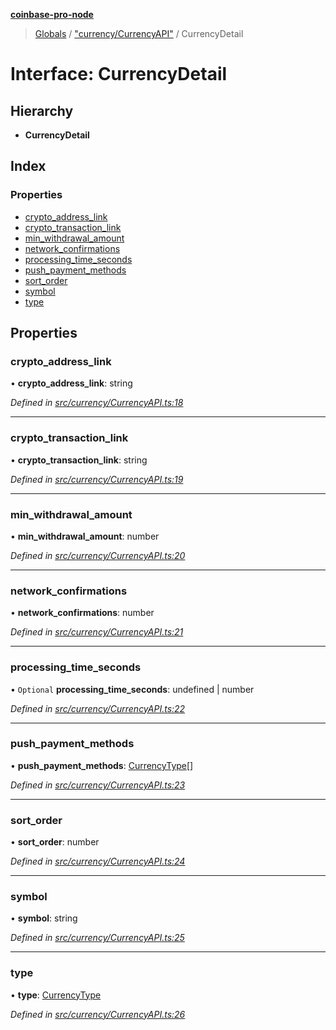 **[coinbase-pro-node](../README.md)**

> [Globals](../globals.md) / ["currency/CurrencyAPI"](../modules/_currency_currencyapi_.md) / CurrencyDetail

# Interface: CurrencyDetail

## Hierarchy

- **CurrencyDetail**

## Index

### Properties

- [crypto_address_link](_currency_currencyapi_.currencydetail.md#crypto_address_link)
- [crypto_transaction_link](_currency_currencyapi_.currencydetail.md#crypto_transaction_link)
- [min_withdrawal_amount](_currency_currencyapi_.currencydetail.md#min_withdrawal_amount)
- [network_confirmations](_currency_currencyapi_.currencydetail.md#network_confirmations)
- [processing_time_seconds](_currency_currencyapi_.currencydetail.md#processing_time_seconds)
- [push_payment_methods](_currency_currencyapi_.currencydetail.md#push_payment_methods)
- [sort_order](_currency_currencyapi_.currencydetail.md#sort_order)
- [symbol](_currency_currencyapi_.currencydetail.md#symbol)
- [type](_currency_currencyapi_.currencydetail.md#type)

## Properties

### crypto_address_link

• **crypto_address_link**: string

_Defined in [src/currency/CurrencyAPI.ts:18](https://github.com/bennyn/coinbase-pro-node/blob/7eff64a/src/currency/CurrencyAPI.ts#L18)_

---

### crypto_transaction_link

• **crypto_transaction_link**: string

_Defined in [src/currency/CurrencyAPI.ts:19](https://github.com/bennyn/coinbase-pro-node/blob/7eff64a/src/currency/CurrencyAPI.ts#L19)_

---

### min_withdrawal_amount

• **min_withdrawal_amount**: number

_Defined in [src/currency/CurrencyAPI.ts:20](https://github.com/bennyn/coinbase-pro-node/blob/7eff64a/src/currency/CurrencyAPI.ts#L20)_

---

### network_confirmations

• **network_confirmations**: number

_Defined in [src/currency/CurrencyAPI.ts:21](https://github.com/bennyn/coinbase-pro-node/blob/7eff64a/src/currency/CurrencyAPI.ts#L21)_

---

### processing_time_seconds

• `Optional` **processing_time_seconds**: undefined \| number

_Defined in [src/currency/CurrencyAPI.ts:22](https://github.com/bennyn/coinbase-pro-node/blob/7eff64a/src/currency/CurrencyAPI.ts#L22)_

---

### push_payment_methods

• **push_payment_methods**: [CurrencyType](../enums/_currency_currencyapi_.currencytype.md)[]

_Defined in [src/currency/CurrencyAPI.ts:23](https://github.com/bennyn/coinbase-pro-node/blob/7eff64a/src/currency/CurrencyAPI.ts#L23)_

---

### sort_order

• **sort_order**: number

_Defined in [src/currency/CurrencyAPI.ts:24](https://github.com/bennyn/coinbase-pro-node/blob/7eff64a/src/currency/CurrencyAPI.ts#L24)_

---

### symbol

• **symbol**: string

_Defined in [src/currency/CurrencyAPI.ts:25](https://github.com/bennyn/coinbase-pro-node/blob/7eff64a/src/currency/CurrencyAPI.ts#L25)_

---

### type

• **type**: [CurrencyType](../enums/_currency_currencyapi_.currencytype.md)

_Defined in [src/currency/CurrencyAPI.ts:26](https://github.com/bennyn/coinbase-pro-node/blob/7eff64a/src/currency/CurrencyAPI.ts#L26)_
